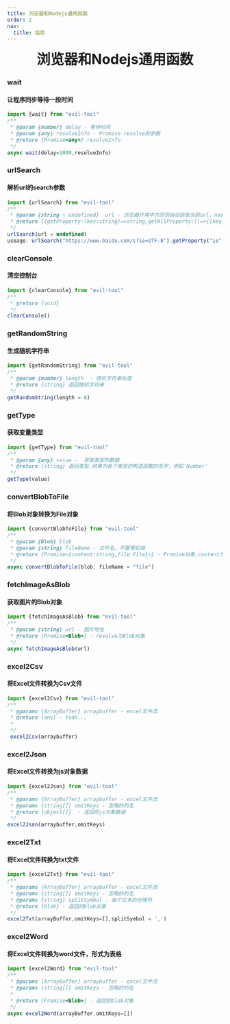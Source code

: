 ```yaml
---
title: 浏览器和Nodejs通用函数
order: 2
nav:
  title: 指南
---
```


<div style="text-align: center; font-size: xx-large;font-weight: bolder">浏览器和Nodejs通用函数</div> 

### wait
#### 让程序同步等待一段时间
```js
import {wait} from "evil-tool"
/**
 * @param {number} delay - 等待时间 
 * @param {any} resolveInfo - Promise resolve的参数
 * @return {Promise<any>} resolveInfo
 */ 
async wait(delay=1000,resolveInfo)

```


### urlSearch 
#### 解析url的search参数
```js
import {urlSearch} from "evil-tool"
/**
 * @param {string | undefined}  url - 浏览器环境中为空则自动获取当前url，nodejs为空则抛出异常
 * @return {{getProperty:(key:string)=>string,getAllProperty:()=>{[key:string]:string},instance:URLSearchParams}}
 */
urlSearch(url = undefined)
useage: urlSearch("https://www.baidu.com/s?ie=UTF-8").getProperty("ie")
```


### clearConsole 
#### 清空控制台
```js
import {clearConsole} from "evil-tool"
/** 
 * @return {void}
 */
clearConsole()
```

### getRandomString 
#### 生成随机字符串
```js
import {getRandomString} from "evil-tool"
/**
 * @param {number} length  - 随机字符串长度
 * @return {string} 返回随机字符串
 */ 
getRandomString(length = 8)
```
### getType
#### 获取变量类型
```js
import {getType} from "evil-tool"
/**
 * @param {any} value -  获取类型的数据
 * @return {string} 返回类型,结果为各个类型的构造函数的名字，例如'Number'
 */
getType(value)
``` 

### convertBlobToFile
#### 将Blob对象转换为File对象
```js
import {convertBlobToFile} from "evil-tool"
/**
 * @param {Blob} blob 
 * @param {string} fileName - 文件名，不要带后缀
 * @return {Promise<{content:string,file:File}>} - Promise对象,content为图片的base64，file为图片文件
 */
async convertBlobToFile(blob, fileName = "file")
``` 


### fetchImageAsBlob
#### 获取图片的Blob对象
```js
import {fetchImageAsBlob} from "evil-tool"
/**
 * @param {string} url - 图片地址
 * @return {Promise<Blob>} - resolve为Blob对象
 */
async fetchImageAsBlob(url)
``` 

### excel2Csv
#### 将Excel文件转换为Csv文件
```js
import {excel2Csv} from "evil-tool"
/**
 * @params {ArrayBuffer} arraybuffer - excel文件流
 * @return {any} - todo...
 * 
 */
 excel2Csv(arraybuffer)
```
 
 ### excel2Json
 #### 将Excel文件转换为js对象数据

 ```js
 import {excel2Json} from "evil-tool"
 /**
  * @params {ArrayBuffer} arraybuffer - excel文件流
  * @params {string[]} omitKeys - 忽略的列名
  * @return {object[]}  - 返回的js对象数组
  */
 excel2Json(arraybuffer,omitKeys)
 ```
 ### excel2Txt
 #### 将Excel文件转换为txt文件
 ```js
 import {excel2Txt} from "evil-tool"
 /**
  * @params {ArrayBuffer} arraybuffer - excel文件流
  * @params {string[]} omitKeys - 忽略的列名
  * @params {string} splitSymbol - 每个文本的分隔符
  * @return {blob} - 返回的blob对象
  */
 excel2Txt(arrayBuffer,omitKeys=[],splitSymbol = ',')
 ``` 

 ### excel2Word
 #### 将Excel文件转换为word文件，形式为表格
 ```js
 import {excel2Word} from "evil-tool"
 /**
  * @params {ArrayBuffer} arraybuffer - excel文件流
  * @params {string[]} omitKeys - 忽略的列名
  * 
  * @return {Promise<Blob>} - 返回的blob对象
  */
 async excel2Word(arrayBuffer,omitKeys=[])
 ``` 